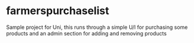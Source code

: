 # farmerspurchaselist
Sample project for Uni, this runs through a simple U/I for purchasing some products and an admin section for adding and removing products
